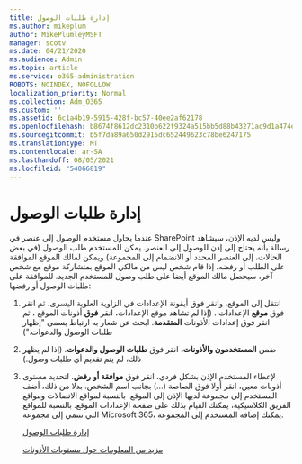 ```yaml
---
title: إدارة طلبات الوصول
ms.author: mikeplum
author: MikePlumleyMSFT
manager: scotv
ms.date: 04/21/2020
ms.audience: Admin
ms.topic: article
ms.service: o365-administration
ROBOTS: NOINDEX, NOFOLLOW
localization_priority: Normal
ms.collection: Adm_O365
ms.custom: ''
ms.assetid: 6c1a4b19-5915-428f-bc57-40ee2af62178
ms.openlocfilehash: b8674f8612dc2310b622f9324a515bb5d88b43271ac9d1a474eefa1be3cae750
ms.sourcegitcommit: b5f7da89a650d2915dc652449623c78be6247175
ms.translationtype: MT
ms.contentlocale: ar-SA
ms.lasthandoff: 08/05/2021
ms.locfileid: "54066819"
---
```

# <a name="manage-access-requests"></a>إدارة طلبات الوصول

عندما يحاول مستخدم الوصول إلى عنصر في SharePoint وليس لديه الإذن، سيشاهد رسالة بأنه يحتاج إلى إذن للوصول إلى العنصر. يمكن للمستخدم طلب الوصول (في بعض الحالات، إلى العنصر المحدد أو الانضمام إلى المجموعة) ويمكن لمالك الموقع الموافقة على الطلب أو رفضه. إذا قام شخص ليس من مالكي الموقع بمتشاركة موقع مع شخص آخر، سيحصل مالك الموقع أيضا على طلب وصول للمستخدم الجديد. للموافقة على طلبات الوصول أو رفضها:
  
1. انتقل إلى الموقع، وانقر فوق أيقونة الإعدادات في الزاوية العلوية اليسرى، ثم انقر فوق **موقع** الإعدادات . (إذا لم تشاهد موقع الإعدادات، انقر **فوق** أذونات الموقع ، ثم انقر فوق إعدادات الأذونات **المتقدمة**. ابحث عن شعار به ارتباط يسمى "إظهار طلبات الوصول والدعوات.")
    
2. ضمن **المستخدمون والأذونات،** انقر فوق **طلبات الوصول والدعوات**. (إذا لم يظهر ذلك، لم يتم تقديم أي طلبات وصول.)
    
3. لإعطاء المستخدم الإذن بشكل فردي، انقر فوق **موافقة أو** **رفض**. لتحديد مستوى أذونات معين، انقر أولا فوق الصاصة (...) بجانب اسم الشخص. بدلا من ذلك، أضف المستخدم إلى مجموعة لديها الإذن إلى الموقع. بالنسبة لمواقع الاتصالات ومواقع الفريق الكلاسيكية، يمكنك القيام بذلك على صفحة الإعدادات الموقع. بالنسبة للمواقع التي تنتمي إلى مجموعة Microsoft 365، يمكنك إضافة المستخدم إلى المجموعة.
    
    [إدارة طلبات الوصول ](https://go.microsoft.com/fwlink/?linkid=2008747)
    
    [مزيد من المعلومات حول مستويات الأذونات](https://go.microsoft.com/fwlink/?linkid=867071)
    

